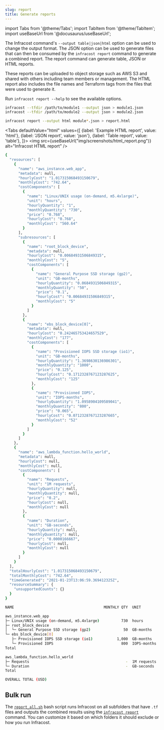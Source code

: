 ```yaml
---
slug: report
title: Generate reports
---
```


import Tabs from '@theme/Tabs';
import TabItem from '@theme/TabItem';
import useBaseUrl from '@docusaurus/useBaseUrl';

The Infracost command's `--output table|json|html` option can be used to change the output format. The JSON option can be used to generate files that can then be consumed by the `infracost report` command to generate a combined report. The report command can generate table, JSON or HTML reports.

These reports can be uploaded to object storage such as AWS S3 and shared with others including team members or management. The HTML report also includes the file names and Terraform tags from the files that were used to generate it.

Run `infracost report --help` to see the available options.

```sh
infracost --tfdir /path/to/module1 --output json > module1.json
infracost --tfdir /path/to/module2 --output json > module2.json

infracost report --output html module*.json > report.html
```

<Tabs
  defaultValue="html"
  values={[
    {label: 'Example HTML report', value: 'html'},
    {label: 'JSON report', value: 'json'},
    {label: 'Table report', value: 'table'},
  ]}>
  <TabItem value="html">
    <img src={useBaseUrl("img/screenshots/html_report.png")} alt="Infracost HTML report" />
  </TabItem>  
  <TabItem value="json">

  ```sh
  {
    "resources": [
      {
        "name": "aws_instance.web_app",
        "metadata": null,
        "hourlyCost": "1.017315068493150679",
        "monthlyCost": "742.64",
        "costComponents": [
          {
            "name": "Linux/UNIX usage (on-demand, m5.4xlarge)",
            "unit": "hours",
            "hourlyQuantity": "1",
            "monthlyQuantity": "730",
            "price": "0.768",
            "hourlyCost": "0.768",
            "monthlyCost": "560.64"
          }
        ],
        "subresources": [
          {
            "name": "root_block_device",
            "metadata": null,
            "hourlyCost": "0.00684931506849315",
            "monthlyCost": "5",
            "costComponents": [
              {
                "name": "General Purpose SSD storage (gp2)",
                "unit": "GB-months",
                "hourlyQuantity": "0.0684931506849315",
                "monthlyQuantity": "50",
                "price": "0.1",
                "hourlyCost": "0.00684931506849315",
                "monthlyCost": "5"
              }
            ]
          },
          {
            "name": "ebs_block_device[0]",
            "metadata": null,
            "hourlyCost": "0.242465753424657529",
            "monthlyCost": "177",
            "costComponents": [
              {
                "name": "Provisioned IOPS SSD storage (io1)",
                "unit": "GB-months",
                "hourlyQuantity": "1.3698630136986301",
                "monthlyQuantity": "1000",
                "price": "0.125",
                "hourlyCost": "0.1712328767123287625",
                "monthlyCost": "125"
              },
              {
                "name": "Provisioned IOPS",
                "unit": "IOPS-months",
                "hourlyQuantity": "1.0958904109589041",
                "monthlyQuantity": "800",
                "price": "0.065",
                "hourlyCost": "0.0712328767123287665",
                "monthlyCost": "52"
              }
            ]
          }
        ]
      },
      {
        "name": "aws_lambda_function.hello_world",
        "metadata": null,
        "hourlyCost": null,
        "monthlyCost": null,
        "costComponents": [
          {
            "name": "Requests",
            "unit": "1M requests",
            "hourlyQuantity": null,
            "monthlyQuantity": null,
            "price": "0.2",
            "hourlyCost": null,
            "monthlyCost": null
          },
          {
            "name": "Duration",
            "unit": "GB-seconds",
            "hourlyQuantity": null,
            "monthlyQuantity": null,
            "price": "0.0000166667",
            "hourlyCost": null,
            "monthlyCost": null
          }
        ]
      }
    ],
    "totalHourlyCost": "1.017315068493150679",
    "totalMonthlyCost": "742.64",
    "timeGenerated": "2021-01-23T13:06:59.369412325Z",
    "resourceSummary": {
      "unsupportedCounts": {}
    }
  }
  ```

  </TabItem>
  <TabItem value="table">

  ```sh
  NAME                                         MONTHLY QTY  UNIT         PRICE   HOURLY COST  MONTHLY COST

  aws_instance.web_app
  ├─ Linux/UNIX usage (on-demand, m5.4xlarge)          730  hours        0.7680       0.7680      560.6400
  ├─ root_block_device
  │  └─ General Purpose SSD storage (gp2)               50  GB-months    0.1000       0.0068        5.0000
  └─ ebs_block_device[0]
     ├─ Provisioned IOPS SSD storage (io1)           1,000  GB-months    0.1250       0.1712      125.0000
     └─ Provisioned IOPS                               800  IOPS-months  0.0650       0.0712       52.0000
  Total                                                                               1.0173      742.6400

  aws_lambda_function.hello_world
  ├─ Requests                                            -  1M requests  0.2000            -             -
  └─ Duration                                            -  GB-seconds    2e-05            -             -
  Total                                                                                    -             -

  OVERALL TOTAL (USD)                                                                 1.0173      742.6400
  ```
  </TabItem>  
</Tabs>

## Bulk run

The [`report_all.sh`](https://github.com/infracost/infracost/blob/master/scripts/report_all.sh) bash script runs Infracost on all subfolders that have `.tf` files and outputs the combined results using the [`infracost report`](/docs/report) command. You can customize it based on which folders it should exclude or how you run Infracost.
